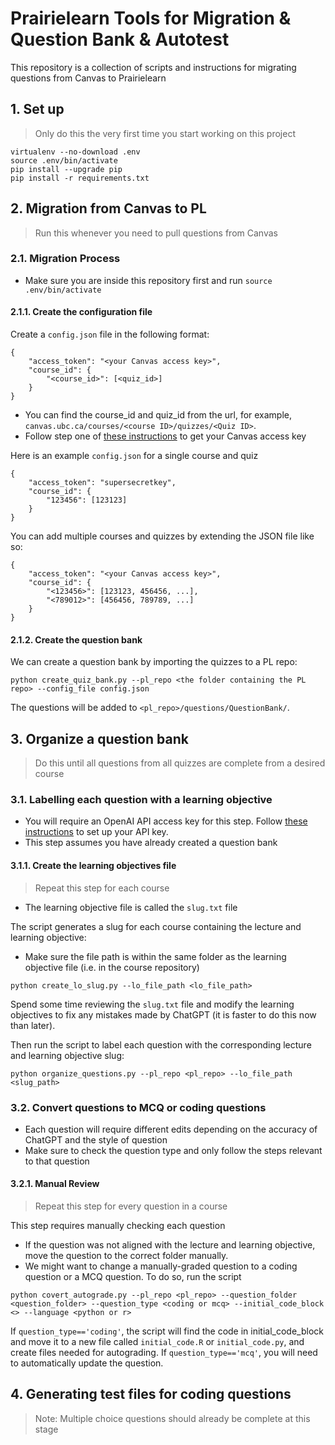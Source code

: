 # Prairielearn Tools for Migration \& Question Bank \& Autotest

This repository is a collection of scripts and instructions for migrating questions from Canvas to Prairielearn

## 1. Set up 

> Only do this the very first time you start working on this project

```
virtualenv --no-download .env
source .env/bin/activate
pip install --upgrade pip 
pip install -r requirements.txt
```

## 2. Migration from Canvas to PL

> Run this whenever you need to pull questions from Canvas

### 2.1. Migration Process

- Make sure you are inside this repository first and run `source .env/bin/activate` 

#### 2.1.1. Create the configuration file

 Create a `config.json` file in the following format:
```
{
    "access_token": "<your Canvas access key>",
    "course_id": {
        "<course_id>": [<quiz_id>]
    }
}
```
- You can find the course_id and quiz_id from the url, for example, `canvas.ubc.ca/courses/<course ID>/quizzes/<Quiz ID>`.
- Follow step one of [these instructions](https://learninganalytics.ubc.ca/guides/get-started-with-the-canvas-api/) to get your Canvas access key

Here is an example `config.json` for a single course and quiz

```
{
    "access_token": "supersecretkey",
    "course_id": {
        "123456": [123123]
    }
}
```

You can add multiple courses and quizzes by extending the JSON file like so:

```
{
    "access_token": "<your Canvas access key>",
    "course_id": {
        "<123456>": [123123, 456456, ...],
        "<789012>": [456456, 789789, ...]
    }
}
```
#### 2.1.2. Create the question bank

We can create a question bank by importing the quizzes to a PL repo:
```
python create_quiz_bank.py --pl_repo <the folder containing the PL repo> --config_file config.json
```
The questions will be added to `<pl_repo>/questions/QuestionBank/`.

## 3. Organize a question bank

> Do this until all questions from all quizzes are complete from a desired course

### 3.1. Labelling each question with a learning objective
- You will require an OpenAI API access key for this step. Follow [these instructions](https://platform.openai.com/docs/quickstart/step-2-set-up-your-api-key) to set up your API key. 
- This step assumes you have already created a question bank

#### 3.1.1. Create the learning objectives file

> Repeat this step for each course

- The learning objective file is called the `slug.txt` file

The script generates a slug for each course containing the lecture and learning objective:
- Make sure the file path is within the same folder as the learning objective file (i.e. in the course repository)
```
python create_lo_slug.py --lo_file_path <lo_file_path>
```
Spend some time reviewing the `slug.txt` file and modify the learning objectives to fix any mistakes made by ChatGPT (it is faster to do this now than later).

Then run the script to label each question with the corresponding lecture and learning objective slug: 
```
python organize_questions.py --pl_repo <pl_repo> --lo_file_path <slug_path>
```

### 3.2. Convert questions to MCQ or coding questions

- Each question will require different edits depending on the accuracy of ChatGPT and the style of question
- Make sure to check the question type and only follow the steps relevant to that question

#### 3.2.1. Manual Review

> Repeat this step for every question in a course

This step requires manually checking each question
- If the question was not aligned with the lecture and learning objective, move the question to the correct folder manually.
- We might want to change a manually-graded question to a coding question or a MCQ question. To do so, run the script
```
python covert_autograde.py --pl_repo <pl_repo> --question_folder <question_folder> --question_type <coding or mcq> --initial_code_block <> --language <python or r>
```
If `question_type=='coding'`, the script will find the code in initial_code_block and move it to a new file called `initial_code.R` or `initial_code.py`, and create files needed for autograding. 
If `question_type=='mcq'`, you will need to automatically update the question. 

## 4. Generating test files for coding questions

> Note: Multiple choice questions should already be complete at this stage
